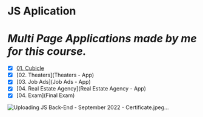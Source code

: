 # JS Aplication
 
<h1><i>Multi Page Applications madе by me for this course.</i></h1> 

- [x] [01. Cubicle](Cubicle-Workshop)
- [x] [02. Theaters](Theaters - App)
- [x] [03. Job Ads](Job Ads - App)
- [x] [04. Real Estate Agency](Real Estate Agency - App)
- [x] [04. Exam](Final Exam)

![Uploading JS Back-End - September 2022 - Certificate.jpeg…]()
